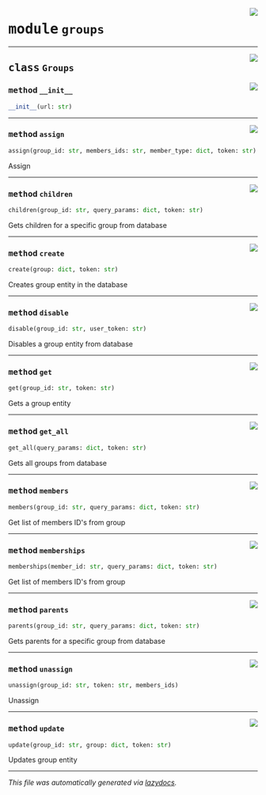 <!-- markdownlint-disable -->

<a href="https://github.com/mainflux/sdk-py/blob/main/mainflux/groups.py#L0"><img align="right" style="float:right;" src="https://img.shields.io/badge/-source-cccccc?style=flat-square"></a>

# <kbd>module</kbd> `groups`






---

<a href="https://github.com/mainflux/sdk-py/blob/main/mainflux/groups.py#L9"><img align="right" style="float:right;" src="https://img.shields.io/badge/-source-cccccc?style=flat-square"></a>

## <kbd>class</kbd> `Groups`




<a href="https://github.com/mainflux/sdk-py/blob/main/mainflux/groups.py#L12"><img align="right" style="float:right;" src="https://img.shields.io/badge/-source-cccccc?style=flat-square"></a>

### <kbd>method</kbd> `__init__`

```python
__init__(url: str)
```








---

<a href="https://github.com/mainflux/sdk-py/blob/main/mainflux/groups.py#L152"><img align="right" style="float:right;" src="https://img.shields.io/badge/-source-cccccc?style=flat-square"></a>

### <kbd>method</kbd> `assign`

```python
assign(group_id: str, members_ids: str, member_type: dict, token: str)
```

Assign 

---

<a href="https://github.com/mainflux/sdk-py/blob/main/mainflux/groups.py#L84"><img align="right" style="float:right;" src="https://img.shields.io/badge/-source-cccccc?style=flat-square"></a>

### <kbd>method</kbd> `children`

```python
children(group_id: str, query_params: dict, token: str)
```

Gets children for a specific group from database 

---

<a href="https://github.com/mainflux/sdk-py/blob/main/mainflux/groups.py#L15"><img align="right" style="float:right;" src="https://img.shields.io/badge/-source-cccccc?style=flat-square"></a>

### <kbd>method</kbd> `create`

```python
create(group: dict, token: str)
```

Creates group entity in the database 

---

<a href="https://github.com/mainflux/sdk-py/blob/main/mainflux/groups.py#L184"><img align="right" style="float:right;" src="https://img.shields.io/badge/-source-cccccc?style=flat-square"></a>

### <kbd>method</kbd> `disable`

```python
disable(group_id: str, user_token: str)
```

Disables a group entity from database 

---

<a href="https://github.com/mainflux/sdk-py/blob/main/mainflux/groups.py#L32"><img align="right" style="float:right;" src="https://img.shields.io/badge/-source-cccccc?style=flat-square"></a>

### <kbd>method</kbd> `get`

```python
get(group_id: str, token: str)
```

Gets a group entity 

---

<a href="https://github.com/mainflux/sdk-py/blob/main/mainflux/groups.py#L48"><img align="right" style="float:right;" src="https://img.shields.io/badge/-source-cccccc?style=flat-square"></a>

### <kbd>method</kbd> `get_all`

```python
get_all(query_params: dict, token: str)
```

Gets all groups from database 

---

<a href="https://github.com/mainflux/sdk-py/blob/main/mainflux/groups.py#L118"><img align="right" style="float:right;" src="https://img.shields.io/badge/-source-cccccc?style=flat-square"></a>

### <kbd>method</kbd> `members`

```python
members(group_id: str, query_params: dict, token: str)
```

Get list of members ID's from group 

---

<a href="https://github.com/mainflux/sdk-py/blob/main/mainflux/groups.py#L135"><img align="right" style="float:right;" src="https://img.shields.io/badge/-source-cccccc?style=flat-square"></a>

### <kbd>method</kbd> `memberships`

```python
memberships(member_id: str, query_params: dict, token: str)
```

Get list of members ID's from group 

---

<a href="https://github.com/mainflux/sdk-py/blob/main/mainflux/groups.py#L65"><img align="right" style="float:right;" src="https://img.shields.io/badge/-source-cccccc?style=flat-square"></a>

### <kbd>method</kbd> `parents`

```python
parents(group_id: str, query_params: dict, token: str)
```

Gets parents for a specific group from database 

---

<a href="https://github.com/mainflux/sdk-py/blob/main/mainflux/groups.py#L168"><img align="right" style="float:right;" src="https://img.shields.io/badge/-source-cccccc?style=flat-square"></a>

### <kbd>method</kbd> `unassign`

```python
unassign(group_id: str, token: str, members_ids)
```

Unassign 

---

<a href="https://github.com/mainflux/sdk-py/blob/main/mainflux/groups.py#L101"><img align="right" style="float:right;" src="https://img.shields.io/badge/-source-cccccc?style=flat-square"></a>

### <kbd>method</kbd> `update`

```python
update(group_id: str, group: dict, token: str)
```

Updates group entity 




---

_This file was automatically generated via [lazydocs](https://github.com/ml-tooling/lazydocs)._
